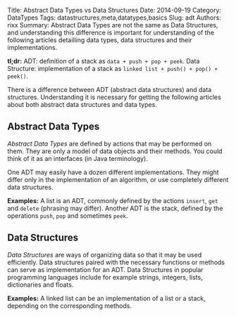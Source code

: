Title: Abstract Data Types vs Data Structures
Date:   2014-09-19
Category: DataTypes
Tags: datastructures,meta,datatypes,basics
Slug: adt
Authors: rixx
Summary: Abstract Data Types are not the same as Data Structures, and understanding this difference is important for understanding of the following articles detailling data types, data structures and their implementations.

**tl;dr:** ADT: definition of a stack as `data + push + pop + peek`. Data Structure: implementation of a stack as `linked list + push() + pop() + peek()`.

There is a difference between ADT (abstract data structures) and data structures. Understanding it is necessary for getting the following articles about both abstract data structures and data types.

## Abstract Data Types
*Abstract Data Types* are defined by actions that may be performed on them. They are only a model of data objects and their methods. You could think of it as an interfaces (in Java terminology). 

One ADT may easily have a dozen different implementations. They might differ only in the implementation of an algorithm, or use completely different data structures.

**Examples:** A list is an ADT, commonly defined by the actions `insert`, `get` and `delete` (phrasing may differ). Another ADT is the stack, defined by the operations `push`, `pop` and sometimes `peek`.

## Data Structures
*Data Structures* are ways of organizing data so that it may be used efficiently. Data structures paired with the necessary functions or methods can serve as implementation for an ADT. Data Structures in popular programming languages include for example strings, integers, lists, dictionaries and floats.

**Examples:** A linked list can be an implementation of a list or a stack, depending on the corresponding methods.


